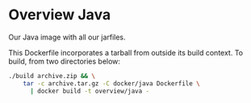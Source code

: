 Overview Java
=============

Our Java image with all our jarfiles.

This Dockerfile incorporates a tarball from outside its build context. To
build, from two directories below:

```bash
./build archive.zip && \
    tar -c archive.tar.gz -C docker/java Dockerfile \
      | docker build -t overview/java -
```
